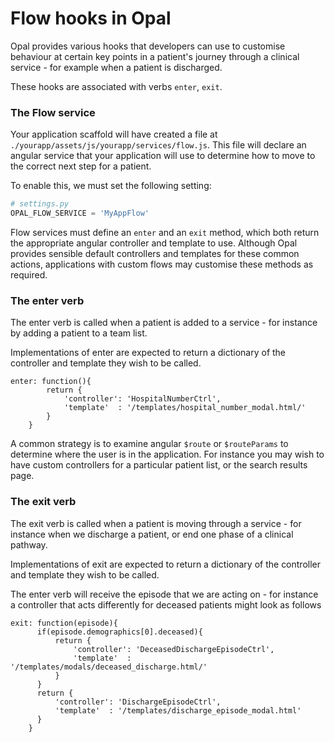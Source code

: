 # Flow hooks in Opal

Opal provides various hooks that developers can use to customise behaviour at certain key points
in a patient's journey through a clinical service - for example when a patient is discharged.

These hooks are associated with verbs `enter`, `exit`.

### The Flow service

Your application scaffold will have created a file at
`./yourapp/assets/js/yourapp/services/flow.js`. This file will declare an angular service that
your application will use to determine how to move to the correct next step for a patient.

To enable this, we must set the following setting:

```python
# settings.py
OPAL_FLOW_SERVICE = 'MyAppFlow'
```

Flow services must define an `enter` and an `exit` method, which both return the appropriate
angular controller and template to use. Although Opal provides sensible default controllers and
templates for these common actions, applications with custom flows may customise these methods
as required.

### The enter verb

The enter verb is called when a patient is added to a service - for instance by adding a patient
to a team list.

Implementations of enter are expected to return a dictionary of the controller and template they
wish to be called.

    enter: function(){
            return {
                'controller': 'HospitalNumberCtrl',
                'template'  : '/templates/hospital_number_modal.html/'
            }
        }

A common strategy is to examine angular `$route` or `$routeParams` to determine where the user is
in the application.
For instance you may wish to have custom controllers for a particular patient list, or the search
results page.

### The exit verb

The exit verb is called when a patient is moving through a service - for instance when we
discharge a patient, or end
one phase of a clinical pathway.

Implementations of exit are expected to return a dictionary of the controller and template
they wish to be called.

The enter verb will receive the episode that we are acting on - for instance a controller
that acts differently for deceased patients might look as follows

    exit: function(episode){
          if(episode.demographics[0].deceased){
              return {
                  'controller': 'DeceasedDischargeEpisodeCtrl',
                  'template'  : '/templates/modals/deceased_discharge.html/'
              }
          }
          return {
              'controller': 'DischargeEpisodeCtrl',
              'template'  : '/templates/discharge_episode_modal.html'
          }
        }
